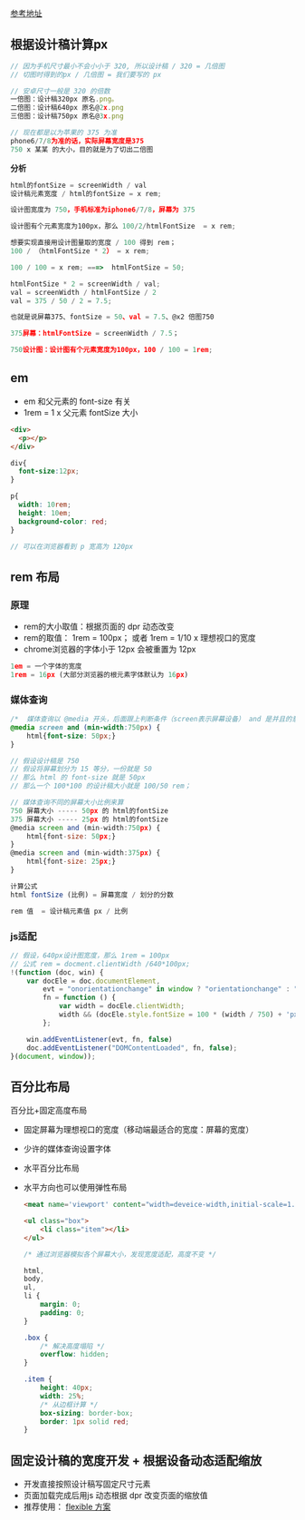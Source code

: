 

[参考地址](https://www.cnblogs.com/lovesong/p/5439756.html)



## 根据设计稿计算px

```js
// 因为手机尺寸最小不会小小于 320, 所以设计稿 / 320 = 几倍图
// 切图时得到的px / 几倍图 = 我们要写的 px
```

```js
// 安卓尺寸一般是 320 的倍数
一倍图：设计稿320px 原名.png。
二倍图：设计稿640px 原名@2x.png
三倍图：设计稿750px 原名@3x.png
```

```js
// 现在都是以为苹果的 375 为准
phone6/7/8为准的话，实际屏幕宽度是375
750 x 某某 的大小，目的就是为了切出二倍图
```



**分析**

```js
html的fontSize = screenWidth / val
设计稿元素宽度 / html的fontSize = x rem;
```

```js
设计图宽度为 750，手机标准为iphone6/7/8，屏幕为 375

设计图有个元素宽度为100px，那么 100/2/htmlFontSize  = x rem;
```

```js
想要实现直接用设计图量取的宽度 / 100 得到 rem；
100 / （htmlFontSize * 2） = x rem;

100 / 100 = x rem; ===>  htmlFontSize = 50;
```

```js
htmlFontSize * 2 = screenWidth / val;
val = screenWidth / htmlFontSize / 2
val = 375 / 50 / 2 = 7.5;

```

```js
也就是说屏幕375、fontSize = 50、val = 7.5、@x2 倍图750

375屏幕：htmlFontSize = screenWidth / 7.5；

750设计图：设计图有个元素宽度为100px，100 / 100 = 1rem;
```











## em

- em 和父元素的 font-size 有关
- 1rem = 1 x 父元素 fontSize 大小

```html
<div>
  <p></p>
</div>
```

```css
div{
  font-size:12px;
}

p{
  width: 10rem;
  height: 10em;
  background-color: red;
}
```

```js
// 可以在浏览器看到 p 宽高为 120px
```





## rem 布局

### 原理

- rem的大小取值：根据页面的 dpr 动态改变
- rem的取值： 1rem = 100px； 或者 1rem = 1/10 x 理想视口的宽度
- chrome浏览器的字体小于 12px 会被重置为 12px

```js
1em = 一个字体的宽度
1rem = 16px (大部分浏览器的根元素字体默认为 16px)
```

### 媒体查询

```css
/*  媒体查询以 @media 开头，后面跟上判断条件（screen表示屏幕设备） and 是并且的意思 */
@media screen and (min-width:750px) {
    html{font-size: 50px;}
}
```

```js
// 假设设计稿是 750
// 假设将屏幕划分为 15 等分，一份就是 50
// 那么 html 的 font-size 就是 50px
// 那么一个 100*100 的设计稿大小就是 100/50 rem；

// 媒体查询不同的屏幕大小比例来算
750 屏幕大小 ----- 50px 的 html的fontSize
375 屏幕大小 ----- 25px 的 html的fontSize
@media screen and (min-width:750px) {
    html{font-size: 50px;}
}
@media screen and (min-width:375px) {
    html{font-size: 25px;}
}
```

```js
计算公式
html fontSize (比例) = 屏幕宽度 / 划分的分数

rem 值  = 设计稿元素值 px / 比例
```



### js适配

```js
// 假设，640px设计图宽度，那么 1rem = 100px
// 公式 rem = docment.clientWidth /640*100px;
!(function (doc, win) {
    var docEle = doc.documentElement,
        evt = "onorientationchange" in window ? "orientationchange" : "resize",
        fn = function () {
            var width = docEle.clientWidth;
            width && (docEle.style.fontSize = 100 * (width / 750) + 'px');
        };

    win.addEventListener(evt, fn, false)
    doc.addEventListener("DOMContentLoaded", fn, false);
}(document, window));
```







## 百分比布局

百分比+固定高度布局

- 固定屏幕为理想视口的宽度（移动端最适合的宽度：屏幕的宽度）

- 少许的媒体查询设置字体

- 水平百分比布局

- 水平方向也可以使用弹性布局

  ```html
  <meat name='viewport' content="width=deveice-width,initial-scale=1.0"></meat>
  
  <ul class="box">
      <li class="item"></li>
  </ul>
  ```

  ```css
  /* 通过浏览器模拟各个屏幕大小，发现宽度适配，高度不变 */
  
  html,
  body,
  ul,
  li {
      margin: 0;
      padding: 0;
  }
  
  .box {
      /* 解决高度塌陷 */
      overflow: hidden;
  }
  
  .item {
      height: 40px;
      width: 25%;
      /* 从边框计算 */
      box-sizing: border-box;
      border: 1px solid red;
  }
  ```





## 固定设计稿的宽度开发 + 根据设备动态适配缩放

- 开发直接按照设计稿写固定尺寸元素
- 页面加载完成后用js 动态根据 dpr 改变页面的缩放值
- 推荐使用： [flexible 方案]()

